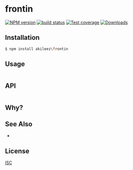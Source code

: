 # frontin
[![NPM version][npm-image]][npm-url]
[![build status][travis-image]][travis-url]
[![Test coverage][coveralls-image]][coveralls-url]
[![Downloads][downloads-image]][downloads-url]

## Installation
```bash
$ npm install akileez\frontin
```

## Usage
```js

```

## API
```js

```

## Why?


## See Also
-

## License
[ISC](https://github.com/akileez/frontin/blob/master/LICENSE)

[npm-image]: https://img.shields.io/npm/v/frontin.svg?style=flat-square
[npm-url]: https://npmjs.org/package/frontin
[travis-image]: https://img.shields.io/travis/akileez/frontin.svg?style=flat-square
[travis-url]: https://travis-ci.org/akileez/frontin
[coveralls-image]: https://img.shields.io/coveralls/akileez/frontin.svg?style=flat-square
[coveralls-url]: https://coveralls.io/r/akileez/frontin?branch=master
[downloads-image]: http://img.shields.io/npm/dm/frontin.svg?style=flat-square
[downloads-url]: https://npmjs.org/package/frontin
